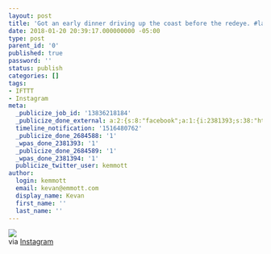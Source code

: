 ```yaml
---
layout: post
title: 'Got an early dinner driving up the coast before the redeye. #latergram'
date: 2018-01-20 20:39:17.000000000 -05:00
type: post
parent_id: '0'
published: true
password: ''
status: publish
categories: []
tags:
- IFTTT
- Instagram
meta:
  _publicize_job_id: '13836218184'
  _publicize_done_external: a:2:{s:8:"facebook";a:1:{i:2381393;s:38:"https://facebook.com/10155015181731816";}s:7:"twitter";a:1:{i:2381394;s:53:"https://twitter.com/kemmott/status/954815661473222656";}}
  timeline_notification: '1516480762'
  _publicize_done_2684588: '1'
  _wpas_done_2381393: '1'
  _publicize_done_2684589: '1'
  _wpas_done_2381394: '1'
  publicize_twitter_user: kemmott
author:
  login: kemmott
  email: kevan@emmott.com
  display_name: Kevan
  first_name: ''
  last_name: ''
---
```

<div><img src="{{ site.url }}/assets/images/blog/c07cf-26321767_205356486708464_5722795505306566656_n.jpg" style="max-width:600px;" />
<div>via <a href="http://ift.tt/2mXY7Gn">Instagram</a></div>
</div>
